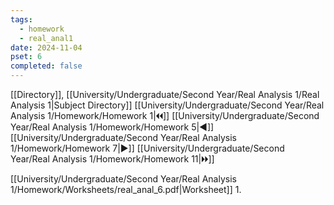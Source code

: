```yaml
---
tags:
  - homework
  - real_anal1
date: 2024-11-04
pset: 6
completed: false
---
```

[[Directory]], [[University/Undergraduate/Second Year/Real Analysis 1/Real Analysis 1|Subject Directory]]
[[University/Undergraduate/Second Year/Real Analysis 1/Homework/Homework 1|🞀🞀]] [[University/Undergraduate/Second Year/Real Analysis 1/Homework/Homework 5|◀]] [[University/Undergraduate/Second Year/Real Analysis 1/Homework/Homework 7|▶]] [[University/Undergraduate/Second Year/Real Analysis 1/Homework/Homework 11|🞂🞂]]

[[University/Undergraduate/Second Year/Real Analysis 1/Homework/Worksheets/real_anal_6.pdf|Worksheet]]
1. 
